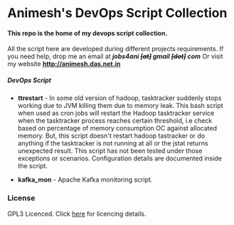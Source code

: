 # Animesh's DevOps Script Collection

#### This repo is the home of my devops script collection. 

All the script here are developed during different projects requirements. 
If you need help, drop me an email at _**jobs4ani ~~[at]~~ gmail ~~[dot]~~ com**_ Or visit my website **<http://animesh.das.net.in>**

##### DevOps Script
- **ttrestart** - In some old version of hadoop, tasktracker suddenly stops working due to JVM killing them due to memory leak. This bash script when used as cron jobs will restart the Hadoop tasktracker service when the tasktracker process reaches certain threshold, i.e check based on percentage of memory consumption OC against allocated memory.  But, this script doesn't restart hadoop tastracker or do anything if the tasktracker is not running at all or the jstat returns unexpected result. This script has not been tested under those exceptions or scenarios. Configuration details are documented inside the script.

- **kafka_mon** - Apache Kafka monitoring script.


### License
GPL3 Licenced. Click [here](blob/master/LICENSE) for licencing details.

